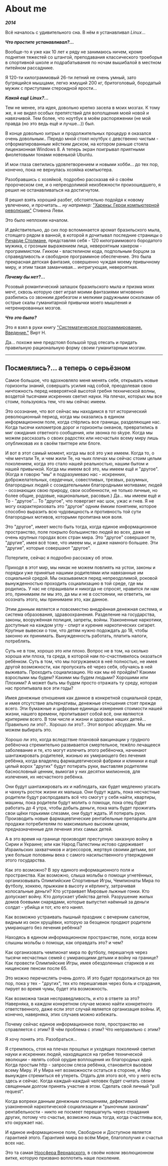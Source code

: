 # About me

***2014***

Всё началось с удивительного сна. В нём я устанавливал *Linux*...

***Что простите устанавливал?...***

Вообще-то я уже как 10 лет к ряду не занимаюсь ничем, кроме поднятия тяжестей со штангой,
преподавания классического троеборья в спортивной школе и подрабатывания по ночам
вышибалой в местном питейном рассаднике.

Я 120-ти килограммовый 26-ти летний не очень умный, зато бугрящийся мышцами,
легко жмущий 200 кг, бритоголовый, бородатый мужик с приступами стероидной
ярости...

***Какой ещё Linux?...***

Тем не менее, эта идея, довольно крепко засела в моих мозгах.
К тому же, я не видел особых препятствий для вополщения моей новой и навязчивой.
Тем более, что ноутбук в моём распоряжении (не мой правда (но это ведь ещё и
лучше...)) был.

В конце довольно хитрых и продолжительных процедур я оказался очень довольным..
Передо мной стоял ноутбук с девственно чистым - отформатированным жёстким
диском, на котором раньше стояла лицензионная Windows 8.
А теперь экран поигрывал приятными фиолетовыми тонами новенькой Ubuntu.

И мои глаза светились удовлетворением и новыми хобби... до тех пор, конечно,
пока не вернулась хозяйка компьютера.

Разобравшись с хозяйкой, подробно рассказав ей о своём пророческом сне, и
о непреодолимой неизбежности произошедшего, я решил не останавливаться на
достигнутом.

Я решил взять хороший разбег, обстоятельно подойдя к новому увлечению, и
прочитать... *ну например:* ["Харекы: Герои компьютерной революции"](http://rus-linux.net/MyLDP/BOOKS/zip/hackers-heroes.pdf) Стивена Леви.

Это было неплохим началом.

И действительно, до сих пор вспоминается аромат бразильского мыла, стоящего
рядом в ванной, в которой я дочитывал последние страницы о [Ричарде Столмане](https://stallman.org/),
представляя себя - 120 килограммового бородатого мужика, с грозным выражением
лица, невероятным хакером - программистом. Гикком - властелином кода,
подпольным борцом за справедливость и свободное программное обеспечение. Это
была прекрасная детская фантазия, совершенно чуждая моему привычному миру, и
этим такая заманчивая... интригующая, невероятная.

***Почему бы нет?...***

Розовый романтический запашок бразильского мыла и призма моих мечт, сквозь
которую свет играл моими фантазиями мгновенно разбились со звонким дребезгом и
мелкими радужными осколками об острые скалы гуманитарной привычки моего
мышления и нетренированных мозгов.

***Что это было?***

Это я взял в руки книгу ["Систематическое программирование. Введение."](https://oberoncore.ru/_media/library/wirth_n.sistematicheskoe_programmirovanie._vvedenie.ru.pdf) Вирт Н.

Да... похоже мне предстоял большой труд отесать и придать правильную
рациональную форму своим гуманитарным мозгам.

---

## Посмеялись?... а теперь о серьёзном

Самое большое, что вдохновляло меня менять себя, открывать новые горизонты
знаний, совершать усилия над собой, преодолевая свою ничтожность перед
невероятной высотой гребня технической волны, воздетой тысячами искренних
светил науки. На плечах, которых мы все стоим, пользуюясь тем, что мы сейчас
имеем.

Это осознание, что вот сейчас мы находимся в тот исторический революционный
период, когда мы оказались в едином информационном поле, когда стёрлись все
границы, разделяющие нас. Когда тысячи километров дорог и горизонты океанов,
превратились в миг ожидания ответного сообщения, или звонка по skype. Когда мы
можем рассказать о своих радостях или несчастьях всему миру лишь опубликовав их
в своём твиттере или блоге.

И вот в этот самый момент, когда мы всё это уже имеем. Когда то, о чём мечтали
Те, и чем жили Те, на чьих плечах мы сейчас стоим целым поколением, когда это
стало нашей реальностью, нашим бытом и нашей привычкой. Когда мы имеем всё это,
мы имеем ещё и "другое". (Когда я говорю "мы" я подразумеваю нас - искренних,
доброжелательных, сердечных, совестливых, трезвых, разумных, благородных людей
с созидательными благородными мотивами; людей - осознающих свою природу, свои
особенности, не только личные, но более общие, родовые, национальные, расовые.)
Да... мы имеем ещё и То - "другое"... То "другое", что повергает нас шок, ужас
и гнев. Я не могу охарактеризовать это "другое" одним ёмким понятием, которое
способно выразить всю чудовищность и противность той сути благородных мотивов,
которыми пропитана моя воля.

Это "другое", имеет место быть тогда, когда единое информационное пространство,
поле покрыло большинство людей во всех, даже не очень крупных городах всех
стран мира. Это "другое" совершают те, "другие", имея всё тоже, что имеем мы, и
даже намного большее. Эти "другие", которые совершают "другое".

Потерпите, сейчас я подробно расскажу об этом.

Приходя в этот мир, мы никак не можем повлиять на устои, законы и порядки уже
принятые нашими родителями или навязанные им социальной средой. Мы оказываемся
перед непреодолимой, роковой вынужденностью проходить социализацию в той среде,
где мы родились. У нас не спрашивали и никогда не спросят, нравится ли нам это,
принимаем ли мы это, да мы и не в состоянии, ни ответить, ни осознать этого, мы
принимаем это, как данное.

Этим данным является и повсеместно внедрённая денежная система, и система
образования, здравоохранения. Разделение на государства, законы, вооружённая
полиция, запреты, войны. Узаконенные наркотики, доступные на каждом углу -
спирт и курение наркотических сигарет. Крупные вывески о том, что детям нужно
подождать до 18, чтобы законно их принимать. Вынужденность работать, платить
налоги, потреблять.

Суть не в том, хорошо это или плохо. Вопрос не в том, на сколько хороша или
плоха, та среда, в которой нам по-счастливилось оказаться ребёнком. Суть в том,
что мы погружаемся в неё полностью, не имея другой возможности, как пропускать
её через себя, обучаясь в ней выживать. Проходить социализацию. Но как мы её
пройдём? Какими взрослыми мы будем? Какими мы будем людьми? Хорошими или
Плохими? А может быть мы будем просто отражать ту среду, которая нас
пропитывала все эти годы?

Имея денежные отношения как данное в конкретной социальной среде, и имея
отсутствие альтернативы, денежные отношения стоят прежде всего. Эти бумажные и
цифровые единицы измерения стоимости нашей жизни, нашего времени, пропитывают
собой всё, они являются критерием всего. В том числе и жизни и здоровья наших
детей... Правильно ли это?..  Хорошо ли это?.. Этот вопрос абсурден. Мы не
можем выбирать это.

Хорошо ли это, когда вследствие плановой вакцинации у грудного ребёночка
стремительно развивается смертельное, тежёло лечащееся заболевание и те, кто
могут излечить этого ребёночка, начинают шантажировать родителей, жизнью их
умирающего без лечения ребёнка, когда владелец фармацевтической фабрики и
клиники и ещё целый ворох "других" будут потирать руки, выставляя родителям
баснословный ценник, вымогая у них десятки милионнов, для излечения, их
несчастного ребёнка.

Они будут шантажировать их и наблюдать, как будет медленно
угасать и чахнуть росток жизни их малыша. Они будут ждать, пока несчастные
родители будут распродавать всё что смогут у себя найти, квартиры, машины, пока
родители будут молить о помощи, пока отец будет работать до 4 утра, чтобы
добыть деньги, пока мать будет прожигать свои щёки горькими слезами, они будут
ждать. И потирать руки. Производить новые фармацевтические рентабельные
препараты для продажи потребителям по максимально высоким ценам,
предназначенные для лечения этих самых детей.

А в это время на границе производят преступную заказную войну в Сирии и
Украине; или как Народ Палестины истово сдерживает Израильских захватчиков и
агрессоров, жертвуя своими детьми, вот уже больше половины века с самого
насильственного утверждения этого государства.

Как это возможно? В эру единого информационного поля и пространства. Как
возможно, слыша мольбы о помощи угнетённых, организовывать Олимпийские
Спортивные Игры, Чемпионаты Мира по футболу, хоккею, прыжкам в высоту и
кёрлингу, затрачивая колосальные деньги? Кто устраивает Мировые лыжные гонки.
Кто допускает войну. Кто допускает убийства детей. Разрушение жилых домов
боевыми снарядами, которые выпустил наёмный за деньги солдат - убийца и тот,
кто его нанял.

Как возможно устраивать пышный праздник с вечерним салютом, видным из окон
хрущёвки, которую за безценок продают родители умирающего без лечения ребёнка?

Находясь в едином информационном пространстве, поле, когда всем слышны мольбы о
помощи, как оправдать это? и чем?

Как организовать чемпионат мира по футболу, перешагнув через тысячи несчастных
семей с умирающими детьми и войну на границе? Как провести Олимпийские Игры,
имея обездоленных стариков и их нищенские пенсии после 65.

Это можно перечислять очень долго. И это будет продолжаться до тех пор, пока у
тех - "других", тех кто перешагивая через боль и страдания, пирует во время
чумы, будет эта возможность.

Как возможна такая несправедливость, и кто в ответе за это? Наверняка, в каждом
конкретном случае можно найти конкретного ответственного, даже если этот случай
является организация войны. И, конечно, наверняка, этих случаев можно избежать.

Почему сейчас единое информационное поле, пространство не справляется с этим?
В чём проблема с этим? Что неправильно с этим?

Я хочу понять это. Разобраться...

Я стремлюсь, стоя на плечах прошлых и уходящих поколений светил науки и
искренних людей, находящихся на гребне технической эволюции - являть собой
орудие воплощения их благородных идей. Когда простым http - запросом слеза
ребёнка, становится вызовом всему Миру. И у Мира нет возможности остаться в
стороне, и Мир вынужден стремиться её утереть. Отдать для этого всё, что у него
есть здесь и сейчас. Когда каждый-каждый человек будет считать своим священным
долгом принять участие в этом. Сделать свой личный "pull request".

Когда вопреки данным денежным отношениям, дефективной узаконенной наркотической
социализации и "рыночным законам" рентабельности - никто не посмеет перешагнуть
через страдания других, потому что счастье, возможно лишь тогда, когда
счастливы все, кто окружает нас.

И единое информационное поле, Свободное и Доступное является гарантией этого.
Гарантией мира во всём Мире, благополучия и счастья всех нас.

Это та самая [Ноосфера Вернадского](https://www.e-reading.club/book.php?book=1028008), в своём новом эволюционном
витке, которую призвано воплотить наше поколение.
